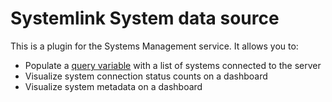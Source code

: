 # Systemlink System data source

This is a plugin for the Systems Management service. It allows you to:
- Populate a
  [query variable](https://grafana.com/docs/grafana/latest/dashboards/variables/add-template-variables/#add-a-query-variable)
  with a list of systems connected to the server
- Visualize system connection status counts on a dashboard
- Visualize system metadata on a dashboard